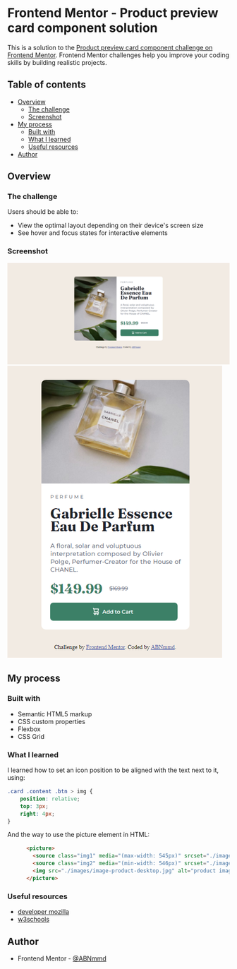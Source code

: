 # Frontend Mentor - Product preview card component solution

This is a solution to the [Product preview card component challenge on Frontend Mentor](https://www.frontendmentor.io/challenges/product-preview-card-component-GO7UmttRfa). Frontend Mentor challenges help you improve your coding skills by building realistic projects. 

## Table of contents

- [Overview](#overview)
  - [The challenge](#the-challenge)
  - [Screenshot](#screenshot)
- [My process](#my-process)
  - [Built with](#built-with)
  - [What I learned](#what-i-learned)
  - [Useful resources](#useful-resources)
- [Author](#author)

## Overview

### The challenge

Users should be able to:

- View the optimal layout depending on their device's screen size
- See hover and focus states for interactive elements

### Screenshot

![Desktop screenshot](./screenshot/Product-preview-card-component-desktop.png)
![Mobile screenshot](./screenshot/Product-preview-card-component-mobile.png)

## My process

### Built with

- Semantic HTML5 markup
- CSS custom properties
- Flexbox
- CSS Grid

### What I learned

I learned how to set an icon position to be aligned with the text next to it, using: 
```CSS
.card .content .btn > img {
    position: relative;
    top: 3px;
    right: 4px;
}
```
And the way to use the picture element in HTML:
```html
      <picture>
        <source class="img1" media="(max-width: 545px)" srcset="./images/image-product-mobile.jpg">
        <source class="img2" media="(min-width: 546px)" srcset="./images/image-product-desktop.jpg">
        <img src="./images/image-product-desktop.jpg" alt="product image">
      </picture>
```

### Useful resources

- [developer mozilla](https://developer.mozilla.org/en-US/docs/Web/CSS/grid-template-areas?retiredLocale=ar)
- [w3schools](https://www.w3schools.com/html/html_images_picture.asp)

## Author

- Frontend Mentor - [@ABNmmd](https://www.frontendmentor.io/profile/ABNmmd)

